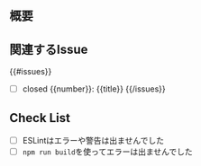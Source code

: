 ## 概要


## 関連するIssue
<!-- 以下のコードでIssue番号を表示 -->
{{#issues}}
- [ ] closed {{number}}: {{title}}
{{/issues}}


## Check List

- [ ] ESLintはエラーや警告は出ませんでした
- [ ] `npm run build`を使ってエラーは出ませんでした
